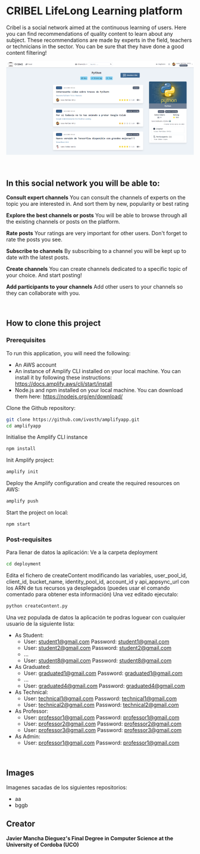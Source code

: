 # **CRIBEL** LifeLong Learning platform
Cribel is a social network aimed at the continuous learning of users. Here you can find recommendations of quality content to learn about any subject. These recommendations are made by experts in the field, teachers or technicians in the sector. You can be sure that they have done a good content filtering!
<br/>

![Cribel](./public/screenshot.png)

<br/>

## In this social network you will be able to: 
**Consult expert channels**
You can consult the channels of experts on the topic you are interested in. And sort them by new, popularity or best rating

**Explore the best channels or posts**
You will be able to browse through all the existing channels or posts on the platform.

**Rate posts**
Your ratings are very important for other users. Don't forget to rate the posts you see.

**Subscribe to channels**
By subscribing to a channel you will be kept up to date with the latest posts.

**Create channels**
You can create channels dedicated to a specific topic of your choice. And start posting!

**Add participants to your channels**
Add other users to your channels so they can collaborate with you.

<br/>

## How to clone this project

### Prerequisites
To run this application, you will need the following:

- An AWS account
- An instance of Amplify CLI installed on your local machine. You can install it by following these instructions: https://docs.amplify.aws/cli/start/install
- Node.js and npm installed on your local machine. You can download them here: https://nodejs.org/en/download/


Clone the Github repository:

```sh
git clone https://github.com/ivosth/amplifyapp.git
cd amplifyapp
```

Initialise the Amplify CLI instance

```sh
npm install
```

Init Amplify project:

```sh
amplify init
```

Deploy the Amplify configuration and create the required resources on AWS:

```sh
amplify push
```

Start the project on local:

```sh
npm start
```

### Post-requisites
Para llenar de datos la aplicación:
Ve a la carpeta deployment

```sh
cd deployment
```

Edita el fichero de createContent modificando las variables, user_pool_id, client_id, bucket_name, identity_pool_id, account_id y api_appsync_url con los ARN de tus recursos ya desplegados (puedes usar el comando comentado para obtener esta información)
Una vez editado ejecutalo:

```sh
python createContent.py
```

Una vez populada de datos la aplicación te podras loguear con cualquier usuario de la siguiente lista:
- As Student:
  - User: student1@gmail.com Password: student1@gmail.com
  - User: student2@gmail.com Password: student2@gmail.com
  - ...
  - User: student8@gmail.com Password: student8@gmail.com
- As Graduated:
  - User: graduated1@gmail.com Password: graduated1@gmail.com
  - ...
  - User: graduated4@gmail.com Password: graduated4@gmail.com
- As Technical:
  - User: technical1@gmail.com Password: technical1@gmail.com
  - User: technical2@gmail.com Password: technical2@gmail.com
- As Professor:
  - User: professor1@gmail.com Password: professor1@gmail.com
  - User: professor2@gmail.com Password: professor2@gmail.com
  - User: professor3@gmail.com Password: professor3@gmail.com
- As Admin:
  - User: professor1@gmail.com Password: professor1@gmail.com
  
<br>

## Images
Imagenes sacadas de los siguientes repositorios:
- aa
- bggb

## Creator
**Javier Mancha Dieguez's Final Degree in Computer Science at the University of Cordoba (UCO)**

